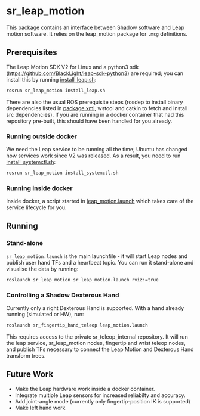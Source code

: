 # sr_leap_motion

This package contains an interface between Shadow software and Leap motion software. It relies on the leap_motion package for `.msg` definitions.

## Prerequisites

The Leap Motion SDK V2 for Linux and a python3 sdk (https://github.com/BlackLight/leap-sdk-python3) are required; you can install this by running [install_leap.sh](scripts/install_leap.sh):

```bash
rosrun sr_leap_motion install_leap.sh
```

There are also the usual ROS prerequisite steps (rosdep to install binary dependencies listed in [package.xml](package.xml), wstool and catkin to fetch and install src dependencies). If you are running in a docker container that had this repository pre-built, this should have been handled for you already.

### Running outside docker

We need the Leap service to be running all the time; Ubuntu has changed how services work since V2 was released. As a result, you need to run [install_systemctl.sh](scripts/install_systemctl.sh):

```bash
rosrun sr_leap_motion install_systemctl.sh
```

### Running inside docker
Inside docker, a script started in [leap_motion.launch](launch/leap_motion.launch) which takes care of the service lifecycle for you.

## Running

### Stand-alone

`sr_leap_motion.launch` is the main launchfile - it will start Leap nodes and publish user hand TFs and a heartbeat topic. You can run it stand-alone and visualise the data by running:

```bash
roslaunch sr_leap_motion sr_leap_motion.launch rviz:=true
```

### Controlling a Shadow Dexterous Hand

Currently only a right Dexterous Hand is supported. With a hand already running (simulated or HW), run:

```bash
roslaunch sr_fingertip_hand_teleop leap_motion.launch
```

This requires access to the private sr_teleop_internal repository. It will run the leap service, sr_leap_motion nodes, fingertip and wrist teleop nodes, and publish TFs necessary to connect the Leap Motion and Dexterous Hand transform trees.

## Future Work

* Make the Leap hardware work inside a docker container.
* Integrate multiple Leap sensors for increased reliabilty and accuracy.
* Add joint-angle mode (currently only fingertip-position IK is supported)
* Make left hand work
